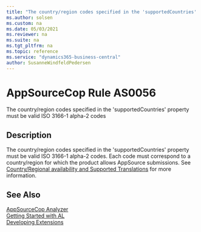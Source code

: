 ```yaml
---
title: "The country/region codes specified in the 'supportedCountries' property must be valid ISO 3166-1 alpha-2 codes"
ms.author: solsen
ms.custom: na
ms.date: 05/03/2021
ms.reviewer: na
ms.suite: na
ms.tgt_pltfrm: na
ms.topic: reference
ms.service: "dynamics365-business-central"
author: SusanneWindfeldPedersen
---
```

[//]: # (START>DO_NOT_EDIT)
[//]: # (IMPORTANT:Do not edit any of the content between here and the END>DO_NOT_EDIT.)
[//]: # (Any modifications should be made in the .xml files in the ModernDev repo.)
# AppSourceCop Rule AS0056
The country/region codes specified in the 'supportedCountries' property must be valid ISO 3166-1 alpha-2 codes

## Description
The country/region codes specified in the 'supportedCountries' property must be valid ISO 3166-1 alpha-2 codes. Each code must correspond to a country/region for which the product allows AppSource submissions. See [Country/Regional availability and Supported Translations](https://docs.microsoft.com/dynamics365/business-central/dev-itpro/compliance/apptest-countries-and-translations) for more information.

[//]: # (IMPORTANT: END>DO_NOT_EDIT)
## See Also  
[AppSourceCop Analyzer](appsourcecop.md)  
[Getting Started with AL](../devenv-get-started.md)  
[Developing Extensions](../devenv-dev-overview.md)
